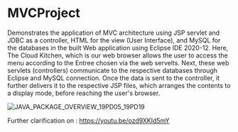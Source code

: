 # MVCProject
Demonstrates the application of MVC architecture using JSP servlet and JDBC as a      controller, HTML for the view (User Interface), and MySQL for the databases in the built Web application using Eclipse IDE 2020-12.      Here, The Cloud Kitchen, which is our web browser allows the user to access the menu according to the Entree chosen via the web       servelts.  Next, these web servlets (controllers) communicate to the respective databases through Eclipse and MySQL connection.        Once the data is sent to the controller, it further delivers it to the respective JSP files, which arranges the contents to a display mode, before reaching the user's browser.


![JAVA_PACKAGE_OVERVIEW_19PD05_19PD19](https://user-images.githubusercontent.com/89288089/130311688-89f9758e-7efd-4703-bd4c-4d052ef803e7.png)


Further clarification on : https://youtu.be/ozd9XKId5mY


